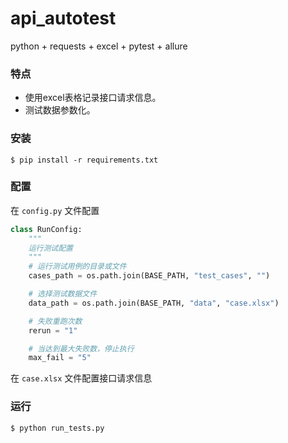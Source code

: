 # api_autotest
python + requests + excel + pytest + allure

### 特点

* 使用excel表格记录接口请求信息。
* 测试数据参数化。

### 安装

```shell
$ pip install -r requirements.txt
```

### 配置

在 `config.py` 文件配置

```python
class RunConfig:
    """
    运行测试配置
    """
    # 运行测试用例的目录或文件
    cases_path = os.path.join(BASE_PATH, "test_cases", "")

    # 选择测试数据文件
    data_path = os.path.join(BASE_PATH, "data", "case.xlsx")

    # 失败重跑次数
    rerun = "1"

    # 当达到最大失败数，停止执行
    max_fail = "5"
```
在 `case.xlsx` 文件配置接口请求信息

### 运行

```shell
$ python run_tests.py
```
